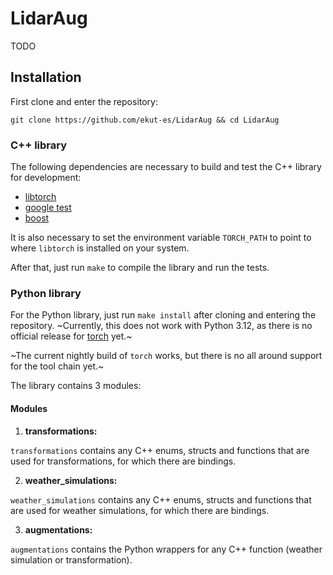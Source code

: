 
# LidarAug

TODO

## Installation

First clone and enter the repository:

`git clone https://github.com/ekut-es/LidarAug && cd LidarAug`

### C++ library

The following dependencies are necessary to build and test the C++ library for development:

- [libtorch](https://pytorch.org/get-started/locally/)
- [google test](https://github.com/google/googletest)
- [boost](https://www.boost.org/)

It is also necessary to set the environment variable `TORCH_PATH` to point to where `libtorch` is installed on your system.

After that, just run `make` to compile the library and run the tests.

### Python library

For the Python library, just run `make install` after cloning and entering the repository.
~Currently, this does not work with Python 3.12, as there is no official release for [torch](https://github.com/pytorch/pytorch/issues/110436) yet.~

~The current nightly build of `torch` works, but there is no all around support for the tool chain yet.~

The library contains 3 modules:

#### Modules

1. **transformations:**

`transformations` contains any C++ enums, structs and functions that are used for transformations, for which there are bindings.

2. **weather_simulations:**

`weather_simulations` contains any C++ enums, structs and functions that are used for weather simulations, for which there are bindings.

3. **augmentations:**

`augmentations` contains the Python wrappers for any C++ function (weather simulation or transformation).
